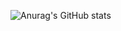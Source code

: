 ![Anurag's GitHub stats](https://github-readme-stats.vercel.app/api?username=silvafael&show_icons=true&theme=drakula)
